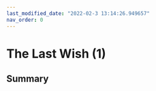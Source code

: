 ```yaml
---
last_modified_date: "2022-02-3 13:14:26.949657"
nav_order: 0
---
```


# The Last Wish (1)


## Summary
